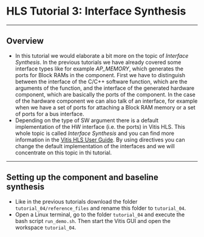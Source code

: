# HLS Tutorial 3: Interface Synthesis

---
## Overview
* In this tutorial we would elaborate a bit more on the topic of _Interface Synthesis_. In the previous tutorials we have already covered some interface types like for example _AP_MEMORY_, which generates the ports for Block RAMs in the component. First we have to distinguish between the interface of the C/C++ software function, which are the arguments of the function, and the interface of the generated hardware component, which are basically the ports of the component. In the case of the hardware component we can also talk of an interface, for example when we have a set of ports for attaching a Block RAM memory or a set of ports for a bus interface.
* Depending on the type of SW argument there is a default implementation of the HW interface (i.e. the ports) in Vitis HLS. This whole topic is called _Interface Synthesis_ and you can find more information in the [Vitis HLS User Guide](https://docs.amd.com/r/en-US/ug1399-vitis-hls/Introduction-to-Interface-Synthesis). By using directives you can change the default implementation of the interfaces and we will concentrate on this topic in thi tutorial.

---
## Setting up the component and baseline synthesis
* Like in the previous tutorials download the folder `tutorial_04/reference_files` and rename this folder to `tutorial_04`. 
* Open a Linux terminal, go to the folder `tutorial_04` and execute the bash script `run_demo.sh`. Then start the Vitis GUI and open the workspace `tutorial_04`.
